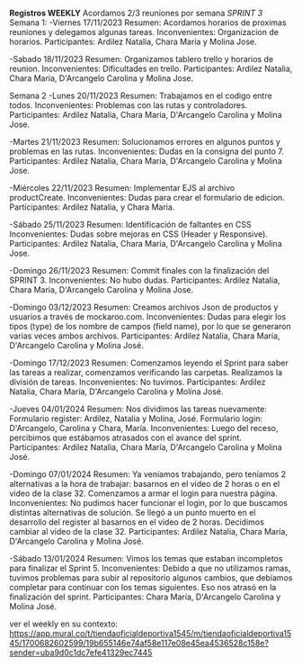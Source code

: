 **Registros WEEKLY**
Acordamos 2/3 reuniones por semana
                                 *SPRINT 3*
Semana 1: 
-Viernes 17/11/2023
   Resumen: Acordamos horarios de proximas reuniones y delegamos algunas tareas.
   Inconvenientes: Organizacion de horarios.
   Participantes: Ardilez Natalia, Chara Maria y Molina Jose.

-Sabado 18/11/2023
   Resumen: Organizamos tablero trello y horarios de reunion.
   Inconvenientes: Dificultades en trello.
   Participantes: Ardilez Natalia, Chara Maria, D'Arcangelo Carolina y Molina Jose.

Semana 2
-Lunes 20/11/2023
   Resumen: Trabajamos en el codigo entre todos.
   Inconvenientes: Problemas con las rutas y controladores.
   Participantes: Ardilez Natalia, Chara Maria, D'Arcangelo Carolina y Molina Jose.

-Martes 21/11/2023
   Resumen: Solucionamos errores en algunos puntos y problemas en las rutas.
   Inconvenientes: Dudas en la consigna del punto 7.
   Participantes: Ardilez Natalia, Chara Maria, D'Arcangelo Carolina y Molina Jose.

-Miércoles 22/11/2023
   Resumen: Implementar EJS al archivo productCreate.
   Inconvenientes: Dudas para crear el formulario de edicion.
   Participantes: Ardilez Natalia, y Chara Maria.

-Sábado 25/11/2023
   Resumen: Identificación de faltantes en CSS 
   Inconvenientes: Dudas sobre mejoras en CSS (Header y Responsive).
   Participantes: Ardilez Natalia, Chara Maria, D'Arcangelo Carolina y Molina Jose.

-Domingo 26/11/2023
   Resumen: Commit finales con la finalización del SPRINT 3.
   Inconvenientes: No hubo dudas.
   Participantes: Ardilez Natalia, Chara Maria, D'Arcangelo Carolina y Molina Jose.

-Domingo 03/12/2023
   Resumen: Creamos archivos Json de productos y usuarios a través de mockaroo.com.
   Inconvenientes: Dudas para elegir los tipos (type) de los nombre de campos (field name), por lo que se generaron varias veces ambos archivos.
   Participantes: Ardilez Natalia, Chara María, D'Arcangelo Carolina y Molina José.

-Domingo 17/12/2023
   Resumen: Comenzamos leyendo el Sprint para saber las tareas a realizar, comenzamos verificando las carpetas. Realizamos la división de tareas.
   Inconvenientes: No tuvimos.
   Participantes: Ardilez Natalia, Chara María, D'Arcangelo Carolina y Molina José.

-Jueves 04/01/2024
   Resumen: Nos dividimos las tareas nuevamente: Formulario register: Ardilez, Natalia y Molina, José. Formulario login: D'Arcangelo, Carolina y Chara, María.
   Inconvenientes: Luego del receso, percibimos que estábamos atrasados con el avance del sprint.
   Participantes: Ardilez Natalia, Chara María, D'Arcangelo Carolina y Molina José.   

-Domingo 07/01/2024
   Resumen: Ya veníamos trabajando, pero teníamos 2 alternativas a la hora de trabajar: basarnos en el video de 2 horas o en el video de la clase 32. Comenzamos a armar el login para nuestra página. 
   Inconvenientes: No pudimos hacer funcionar el login, por lo que buscamos distintas alternativas de solución. Se llegó a un punto muerto en el desarrollo del register al basarnos en el video de 2 horas. Decidimos cambiar al video de la clase 32.
   Participantes: Ardilez Natalia, Chara María, D'Arcangelo Carolina y Molina José.   

-Sábado 13/01/2024
   Resumen: Vimos los temas que estaban incompletos para finalizar el Sprint 5.
   Inconvenientes: Debido a que no utilizamos ramas, tuvimos problemas para subir al repositorio algunos cambios, que debíamos completar para continuar con los temas siguientes. Eso nos atrasó en la finalización del sprint.
   Participantes: Chara María, D'Arcangelo Carolina y Molina José.

ver el weekly en su contexto: https://app.mural.co/t/tiendaoficialdeportiva1545/m/tiendaoficialdeportiva1545/1700682602599/19b655146e74af58e117e08e45ea4536528c158e?sender=uba9d0c1dc7efe41329ec7445